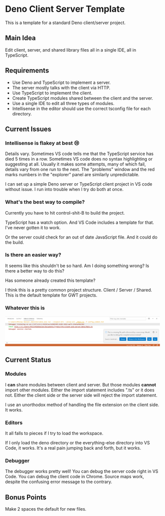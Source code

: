 # Deno Client Server Template
This is a template for a standard Deno client/server project.
## Main Idea
Edit client, server, and shared library files all in a single IDE, all in TypeScript. 
## Requirements
 - Use Deno and TypeScript to implement a server.
 - The server mostly talks with the client via HTTP.
 - Use TypeScript to implement the client.
 - Create TypeScript modules shared between the client and the server.
 - Use a single IDE to edit all three types of modules.
 - Intellisense in the editor should use the correct tsconfig file for each directory.
## Current Issues
### Intellisense is flakey at best 😢
Details vary.
Sometimes VS code tells me that the TypeScript service has died 5 times in a row.
Sometimes VS code does no syntax highlighting or suggesting at all.
Usually it makes some attempts, many of which fail, details vary from one run to the next.
The "problems" window and the red marks numbers in the "explorer" panel are similarly unpredictable.

I can set up a simple Deno server or TypeScript client project in VS code without issue.
I run into trouble when I try do both at once.
### What's the best way to compile?
Currently you have to hit control-shit-B to build the project.

TypeScript has a watch option.
And VS Code includes a template for that.
I've never gotten it to work.

Or the server could check for an out of date JavaScript file.
And it could do the build.
### Is there an easier way?
It seems like this shouldn't be so hard.
Am I doing something wrong?
Is there a better way to do this?

Has someone already created this template?

I think this is a pretty common project structure.
Client / Server / Shared.
This is the default template for GWT projects.
### Whatever this is
![Source Map Problem](SourceMapProblem.png)
## Current Status
### Modules
I **can** share modules between client and server.
But those modules **cannot** import other modules.
Either the import statement includes ".ts" or it does not.
Either the client side or the server side will reject the import statement.

I use an unorthodox method of handling the file extension on the client side.
It works.
### Editors
It all falls to pieces if I try to load the workspace.

If I only load the deno directory or the everything-else directory into VS Code, it works.
It's a real pain jumping back and forth, but it works.
### Debugger
The debugger works pretty well!
You can debug the server code right in VS Code.
You can debug the client code in Chrome.
Source maps work, despite the confusing error message to the contrary.
## Bonus Points
Make 2 spaces the default for new files.